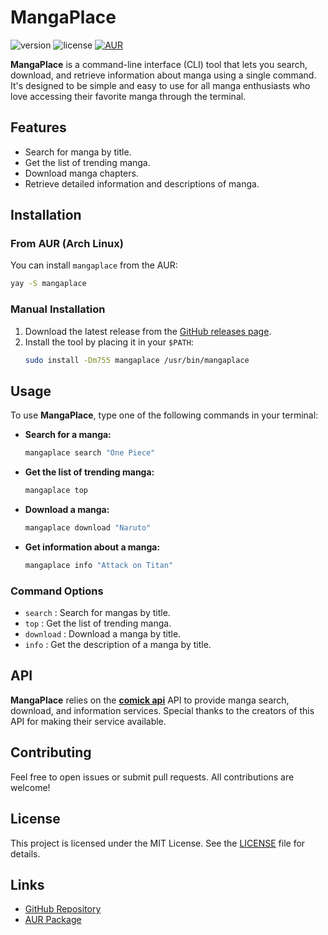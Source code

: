 # MangaPlace

![version](https://img.shields.io/badge/version-0.3.0-blue.svg)
![license](https://img.shields.io/badge/license-MIT-green.svg)
[![AUR](https://img.shields.io/aur/version/mangaplace.svg)](https://aur.archlinux.org/packages/mangaplace)

**MangaPlace** is a command-line interface (CLI) tool that lets you search, download, and retrieve information about manga using a single command. It's designed to be simple and easy to use for all manga enthusiasts who love accessing their favorite manga through the terminal.

## Features

- Search for manga by title.
- Get the list of trending manga.
- Download manga chapters.
- Retrieve detailed information and descriptions of manga.

## Installation

### From AUR (Arch Linux)

You can install `mangaplace` from the AUR:

```bash
yay -S mangaplace
```

### Manual Installation

1. Download the latest release from the [GitHub releases page](https://github.com/uttamkn/mangaplace/releases).
2. Install the tool by placing it in your `$PATH`:
   ```bash
   sudo install -Dm755 mangaplace /usr/bin/mangaplace
   ```

## Usage

To use **MangaPlace**, type one of the following commands in your terminal:

- **Search for a manga:**

  ```bash
  mangaplace search "One Piece"
  ```

- **Get the list of trending manga:**

  ```bash
  mangaplace top
  ```

- **Download a manga:**

  ```bash
  mangaplace download "Naruto"
  ```

- **Get information about a manga:**
  ```bash
  mangaplace info "Attack on Titan"
  ```

### Command Options

- `search` : Search for mangas by title.
- `top` : Get the list of trending manga.
- `download` : Download a manga by title.
- `info` : Get the description of a manga by title.

## API

**MangaPlace** relies on the **[comick api](https://api.comick.fun/docs/static/index.html)** API to provide manga search, download, and information services. Special thanks to the creators of this API for making their service available.

## Contributing

Feel free to open issues or submit pull requests. All contributions are welcome!

## License

This project is licensed under the MIT License. See the [LICENSE](LICENSE) file for details.

## Links

- [GitHub Repository](https://github.com/uttamkn/mangaplace)
- [AUR Package](https://aur.archlinux.org/packages/mangaplace)
